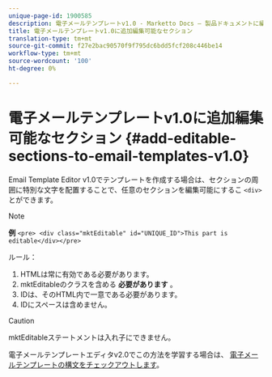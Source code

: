 ```yaml
---
unique-page-id: 1900585
description: 電子メールテンプレートv1.0 - Marketto Docs — 製品ドキュメントに編集可能な追加セクション
title: 電子メールテンプレートv1.0に追加編集可能なセクション
translation-type: tm+mt
source-git-commit: f27e2bac90570f9f795dc6bdd5fcf208c446be14
workflow-type: tm+mt
source-wordcount: '100'
ht-degree: 0%

---
```



# 電子メールテンプレートv1.0に追加編集可能なセクション {#add-editable-sections-to-email-templates-v1.0}

Email Template Editor v1.0でテンプレートを作成する場合は、セクションの周囲に特別な文字を配置することで、任意のセクションを編集可能にするこ `<div>` とができます。

>[!NOTE]
>
>**例**
>`<pre> <div class="mktEditable" id="UNIQUE_ID">This part is editable</div></pre>`

ルール：

1. HTMLは常に有効である必要があります。
1. mktEditableのクラスを含める **必要があります** 。
1. IDは、そのHTML内で一意である必要があります。
1. IDにスペースは含めません。

>[!CAUTION]
>
>mktEditableステートメントは入れ子にできません。

電子メールテンプレートエディタv2.0でこの方法を学習する場合は、 [電子メールテンプレートの構文をチェックアウトします](/help/marketo/product-docs/email-marketing/general/email-editor-2/email-template-syntax.md)。
